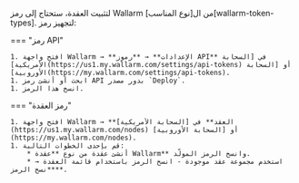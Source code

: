 لتثبيت العقدة، ستحتاج إلى رمز Wallarm من ال[نوع المناسب][wallarm-token-types]. لتجهيز رمز:

=== "رمز API"

    1. افتح واجهة Wallarm → **الإعدادات** → **رموز API** في [السحابة الأمريكية](https://us1.my.wallarm.com/settings/api-tokens) أو [السحابة الأوروبية](https://my.wallarm.com/settings/api-tokens).
    1. ابحث أو أنشئ رمز API بدور مصدر `Deploy`.
    1. انسخ هذا الرمز.

=== "رمز العقدة"

    1. افتح واجهة Wallarm → **العقد** في [السحابة الأمريكية](https://us1.my.wallarm.com/nodes) أو [السحابة الأوروبية](https://my.wallarm.com/nodes).
    1. قم بإحدى الخطوات التالية:
        * أنشئ عقدة من نوع **عقدة Wallarm** وانسخ الرمز المولّد.
        * استخدم مجموعة عقد موجودة - انسخ الرمز باستخدام قائمة العقدة → **نسخ الرمز**.